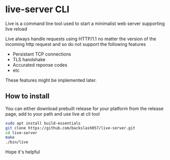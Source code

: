 # live-server CLI

Live is a command line tool used to start a minimalist web server supporting live reload

Live always handle requests using HTTP/1.1 no matter the version of the incoming http request and so do not support the following features
 - Persistant TCP connections
 - TLS handshake
 - Accurated reponse codes 
 - etc

These features might be implemented later.

## How to install
You can either download prebuilt release for your platform from the release page, add to your path and use live at cli tool

```bash
sudo apt install build-essentials
git clone https://github.com/backslash057/live-server.git
cd live-server
make
./bin/live
```

Hope it's helpful
